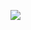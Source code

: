 <a href="../woodfiresodafire.html"><img src="http://firedpot.com/images/woodfiresodafire/20110518-ec74r31rscyjr3p7ujj98wqc8r.jpg" /></a>
